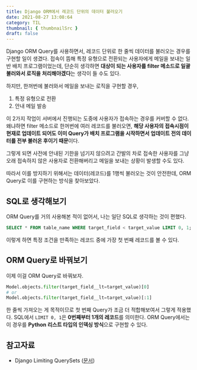 ```yaml
---
title: Django ORM에서 레코드 단위의 데이터 불러오기
date: 2021-08-27 13:08:64
category: TIL
thumbnail: { thumbnailSrc }
draft: false
---
```


Django ORM Query를 사용하면서, 레코드 단위로 한 줄씩 데이터를 불러오는 경우를 구현할 일이 생겼다. 접속이 뜸해 특정 유형으로 전환되는 사용자에게 메일을 보내는 일반 배치 프로그램이었는데, 단순히 생각하면 **대상이 되는 사용자를 filter 메소드로 일괄 불러와서 로직을 처리해야겠다**는 생각이 들 수도 있다.  

하지만, 한꺼번에 불러와서 메일을 보내는 로직을 구현할 경우,  

1. 특정 유형으로 전환
2. 안내 메일 발송

이 2가지 작업이 서버에서 진행되는 도중에 사용자가 접속하는 경우를 커버할 수 없다. 왜냐하면 filter 메소드로 한꺼번에 여러 레코드를 불러오면, **해당 사용자의 접속시점이 현재로 업데이트 되어도 이미 Query가 배치 프로그램을 시작하면서 업데이트 전의 데이터를 전부 불러온 후이기 때문**이다.  

그렇게 되면 사전에 안내된 기한을 넘기지 않으려고 간발의 차로 접속한 사용자를 그냥 오래 접속하지 않은 사용자로 전환해버리고 메일을 보내는 상황이 발생할 수도 있다.  

따라서 이를 방지하기 위해서는 데이터(레코드)를 1행씩 불러오는 것이 안전한데, ORM Query로 이를 구현하는 방식을 찾아보았다.

## SQL로 생각해보기

ORM Query를 거의 사용해본 적이 없어서, 나는 일단 SQL로 생각하는 것이 편했다.

```sql
SELECT * FROM table_name WHERE target_field < target_value LIMIT 0, 1;
```

이렇게 하면 특정 조건을 만족하는 레코드 중에 가장 첫 번째 레코드를 볼 수 있다. 

## ORM Query로 바꿔보기

이제 이걸 ORM Query로 바꿔보자.

```python
Model.objects.filter(target_field__lt=target_value)[0]
# or
Model.objects.filter(target_field__lt=target_value)[:1]
```

한 줄씩 가져오는 게 목적이므로 첫 번째 Query가 조금 더 적합해보여서 그렇게 적용했다. SQL에서 `LIMIT 0, 1`은 **0번째부터 1개의 레코드**를 의미한다. ORM Query에서는 이 경우를 **Python 리스트 타입의 인덱싱 방식**으로 구현할 수 있다.

## 참고자료

- Django Limiting QuerySets ([문서](https://docs.djangoproject.com/en/3.0/topics/db/queries/#limiting-querysets))

